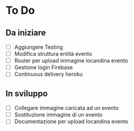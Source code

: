 # To Do
## Da iniziare
- [ ] Aggiungere Testing
- [ ] Modifica struttura entità evento
- [ ] Router per upload immagine locandina evento
- [ ] Gestione login Firebase
- [ ] Continuous delivery heroku

## In sviluppo
- [ ] Collegare immagine caricata ad un evento
- [ ] Sostituzione immagine di un evento
- [ ] Documentazione per upload locandina evento
